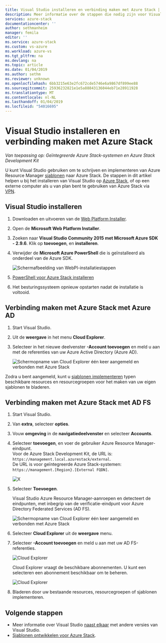 ```yaml
---
title: Visual Studio installeren en verbinding maken met Azure Stack | Microsoft Docs
description: Meer informatie over de stappen die nodig zijn voor Visual Studio installeren en verbinding maken met Azure Stack
services: azure-stack
documentationcenter: ''
author: sethmanheim
manager: femila
editor: ''
ms.service: azure-stack
ms.custom: vs-azure
ms.workload: azure-vs
ms.tgt_pltfrm: na
ms.devlang: na
ms.topic: article
ms.date: 01/04/2019
ms.author: sethm
ms.reviewer: unknown
ms.openlocfilehash: 6bb3215e63e2fc672cde5746e6a9867df899ee88
ms.sourcegitcommit: 25936232821e1e5a88843136044eb71e28911928
ms.translationtype: MT
ms.contentlocale: nl-NL
ms.lasthandoff: 01/04/2019
ms.locfileid: "54016695"
---
```

# <a name="install-visual-studio-and-connect-to-azure-stack"></a>Visual Studio installeren en verbinding maken met Azure Stack

*Van toepassing op: Geïntegreerde Azure Stack-systemen en Azure Stack Development Kit*

U kunt Visual Studio gebruiken om te schrijven en implementeren van Azure Resource Manager [sjablonen](azure-stack-arm-templates.md) naar Azure Stack. De stappen in dit artikel helpen u bij het installeren van Visual Studio op [Azure Stack](azure-stack-connect-azure-stack.md#connect-to-azure-stack-with-remote-desktop), of op een externe computer als u van plan bent te gebruiken van Azure Stack via [VPN](azure-stack-connect-azure-stack.md#connect-to-azure-stack-with-vpn).

## <a name="install-visual-studio"></a>Visual Studio installeren

1. Downloaden en uitvoeren van de [Web Platform Installer](https://www.microsoft.com/web/downloads/platform.aspx).  

2. Open de **Microsoft Web Platform Installer**.

3. Zoeken naar **Visual Studio Community 2015 met Microsoft Azure SDK - 2.9.6**. Klik op **toevoegen**, en **installeren**.

4. Verwijder de **Microsoft Azure PowerShell** die is geïnstalleerd als onderdeel van de Azure SDK.

    ![Schermafbeelding van WebPI-installatiestappen](./media/azure-stack-install-visual-studio/image1.png) 

5. [PowerShell voor Azure Stack installeren](azure-stack-powershell-install.md)

6. Het besturingssysteem opnieuw opstarten nadat de installatie is voltooid.

## <a name="connect-to-azure-stack-with-azure-ad"></a>Verbinding maken met Azure Stack met Azure AD

1. Start Visual Studio.

2. Uit de **weergave** in het menu **Cloud Explorer**.

3. Selecteer in het nieuwe deelvenster **-Account toevoegen** en meld u aan met de referenties van uw Azure Active Directory (Azure AD).  

    ![Schermopname van Cloud Explorer één keer aangemeld en verbonden met Azure Stack](./media/azure-stack-install-visual-studio/image2.png)

Zodra u bent aangemeld, kunt u [sjablonen implementeren](azure-stack-deploy-template-visual-studio.md) typen beschikbare resources en resourcegroepen voor het maken van uw eigen sjablonen te bladeren.  

## <a name="connect-to-azure-stack-with-ad-fs"></a>Verbinding maken met Azure Stack met AD FS

1. Start Visual Studio.

2. Van **extra**, selecteer **opties**.

3. Vouw **omgeving** in de **navigatiedeelvenster** en selecteer **Accounts**.

4. Selecteer **toevoegen**, en voer de gebruiker Azure Resource Manager-eindpunt.  
  Voor de Azure Stack Development Kit, de URL is: `https://management.local.azurestack/external`.  
  De URL is voor geïntegreerde Azure Stack-systemen: `https://management.[Region}.[External FQDN]`.

    ![X](./media/azure-stack-install-visual-studio/image5.png)

5. Selecteer **Toevoegen**.  

    Visual Studio Azure Resource Manager-aanroepen en detecteert de eindpunten, met inbegrip van de verificatie-eindpunt voor Azure Directory Federated Services (AD FS).

    ![Schermopname van Cloud Explorer één keer aangemeld en verbonden met Azure Stack](./media/azure-stack-install-visual-studio/image6.png)

6. Selecteer **Cloud Explorer** uit de **weergave** menu.

1. Selecteer **-Account toevoegen** en meld u aan met uw AD FS-referenties.  

    ![Cloud Explorer](./media/azure-stack-install-visual-studio/image7.png)

    Cloud Explorer vraagt de beschikbare abonnementen. U kunt een selecteren een abonnement beschikbaar om te beheren.

    ![Cloud Explorer](./media/azure-stack-install-visual-studio/image8.png)

8. Bladeren door uw bestaande resources, resourcegroepen of sjablonen implementeren.

## <a name="next-steps"></a>Volgende stappen

 - Meer informatie over Visual Studio [naast elkaar](https://msdn.microsoft.com/library/ms246609.aspx) met andere versies van Visual Studio.
 - [Sjablonen ontwikkelen voor Azure Stack](azure-stack-develop-templates.md).
